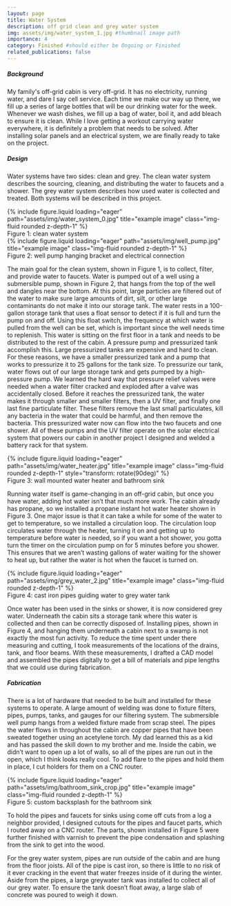 ```yaml
---
layout: page
title: Water System
description: off grid clean and grey water system
img: assets/img/water_system_1.jpg #thumbnail image path
importance: 4
category: Finished #should either be Ongoing or Finished
related_publications: false
---
```


<div class="row">
    <div class="col-12">
        <h5><strong>Background</strong></h5>
    </div>
</div>

My family's off-grid cabin is very off-grid. It has no electricity, running water, and dare I say cell service. Each time we make our way up there, we fill up a series of large bottles that will be our drinking water for the week. Whenever we wash dishes, we fill up a bag of water, boil it, and add bleach to ensure it is clean. While I love getting a workout carrying water everywhere, it is definitely a problem that needs to be solved. After installing solar panels and an electrical system, we are finally ready to take on the project.

<div class="row">
    <div class="col-12">
        <h5><strong>Design</strong></h5>
    </div>
</div>

Water systems have two sides: clean and grey. The clean water system describes the sourcing, cleaning, and distributing the water to faucets and a shower. The grey water system describes how used water is collected and treated. Both systems will be described in this project.

<div class="row">
    <div class="col-sm mt-3 mt-md-0">
        {% include figure.liquid loading="eager" path="assets/img/water_system_0.jpg" title="example image" class="img-fluid rounded z-depth-1" %}
    </div>
</div>
<div class="caption">
    Figure 1: clean water system
</div>

<div class="row">
    <div class="col-sm mt-3 mt-md-0">
        {% include figure.liquid loading="eager" path="assets/img/well_pump.jpg" title="example image" class="img-fluid rounded z-depth-1" %}
    </div>
</div>
<div class="caption">
    Figure 2: well pump hanging bracket and electrical connection
</div>

The main goal for the clean system, shown in Figure 1, is to collect, filter, and provide water to faucets. Water is pumped out of a well using a submersible pump, shown in Figure 2, that hangs from the top of the well and dangles near the bottom. At this point, large particles are filtered out of the water to make sure large amounts of dirt, silt, or other large contaminants do not make it into our storage tank. The water rests in a 100-gallon storage tank that uses a float sensor to detect if it is full and turn the pump on and off. Using this float switch, the frequency at which water is pulled from the well can be set, which is important since the well needs time to replenish. This water is sitting on the first floor in a tank and needs to be distributed to the rest of the cabin. A pressure pump and pressurized tank accomplish this. Large pressurized tanks are expensive and hard to clean. For these reasons, we have a smaller pressurized tank and a pump that works to pressurize it to 25 gallons for the tank size. To pressurize our tank, water flows out of our large storage tank and gets pumped by a high-pressure pump. We learned the hard way that pressure relief valves were needed when a water filter cracked and exploded after a valve was accidentally closed. Before it reaches the pressurized tank, the water makes it through smaller and smaller filters, then a UV filter, and finally one last fine particulate filter. These filters remove the last small particulates, kill any bacteria in the water that could be harmful, and then remove the bacteria. This pressurized water now can flow into the two faucets and one shower. All of these pumps and the UV filter operate on the solar electrical system that powers our cabin in another project I designed and welded a battery rack for that system.

<div class="row">
    <div class="col-sm mt-3 mt-md-0">
        {% include figure.liquid loading="eager" path="assets/img/water_heater.jpg" title="example image" class="img-fluid rounded z-depth-1" style="transform: rotate(90deg)" %}
    </div>
</div>
<div class="caption">
    Figure 3: wall mounted water heater and bathroom sink
</div>

Running water itself is game-changing in an off-grid cabin, but once you have water, adding hot water isn’t that much more work. The cabin already has propane, so we installed a propane instant hot water heater shown in Figure 3. One major issue is that it can take a while for some of the water to get to temperature, so we installed a circulation loop. The circulation loop circulates water through the heater, turning it on and getting up to temperature before water is needed, so if you want a hot shower, you gotta turn the timer on the circulation pump on for 5 minutes before you shower. This ensures that we aren’t wasting gallons of water waiting for the shower to heat up, but rather the water is hot when the faucet is turned on.

<div class="row">
    <div class="col-sm mt-3 mt-md-0">
        {% include figure.liquid loading="eager" path="assets/img/grey_water_2.jpg" title="example image" class="img-fluid rounded z-depth-1" %}
    </div>
</div>
<div class="caption">
    Figure 4: cast iron pipes guiding water to grey water tank
</div>

Once water has been used in the sinks or shower, it is now considered grey water. Underneath the cabin sits a storage tank where this water is collected and then can be correctly disposed of. Installing pipes, shown in Figure 4, and hanging them underneath a cabin next to a swamp is not exactly the most fun activity. To reduce the time spent under there measuring and cutting, I took measurements of the locations of the drains, tank, and floor beams. With these measurements, I drafted a CAD model and assembled the pipes digitally to get a bill of materials and pipe lengths that we could use during fabrication.

<div class="row">
    <div class="col-12">
        <h5><strong>Fabrication</strong></h5>
    </div>
</div>

There is a lot of hardware that needed to be built and installed for these systems to operate. A large amount of welding was done to fixture filters, pipes, pumps, tanks, and gauges for our filtering system. The submersible well pump hangs from a welded fixture made from scrap steel. The pipes the water flows in throughout the cabin are copper pipes that have been sweated together using an acetylene torch. My dad learned this as a kid and has passed the skill down to my brother and me. Inside the cabin, we didn’t want to open up a lot of walls, so all of the pipes are run out in the open, which I think looks really cool. To add flare to the pipes and hold them in place, I cut holders for them on a CNC router. 

<div class="row">
    <div class="col-sm mt-3 mt-md-0">
        {% include figure.liquid loading="eager" path="assets/img/bathroom_sink_crop.jpg" title="example image" class="img-fluid rounded z-depth-1" %}
    </div>
</div>
<div class="caption">
    Figure 5: custom backsplash for the bathroom sink
</div>

To hold the pipes and faucets for sinks using come off cuts from a log a neighbor provided, I designed cutouts for the pipes and faucet parts, which I routed away on a CNC router. The parts, shown installed in Figure 5 were further finished with varnish to prevent the pipe condensation and splashing from the sink to get into the wood.

For the grey water system, pipes are run outside of the cabin and are hung from the floor joists. All of the pipe is cast iron, so there is little to no risk of it ever cracking in the event that water freezes inside of it during the winter. Aside from the pipes, a large greywater tank was installed to collect all of our grey water. To ensure the tank doesn’t float away, a large slab of concrete was poured to weigh it down.
